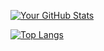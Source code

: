 [![Your GitHub Stats](https://github-readme-stats.vercel.app/api?username=[PIXELoverHERE]&show_icons=true&theme=radical)](https://github.com/anuraghazra/github-readme-stats)

[![Top Langs](https://github-readme-stats.vercel.app/api/top-langs/?username=[PIXELoverHERE]&layout=compact&theme=radical)](https://github.com/anuraghazra/github-readme-stats)
